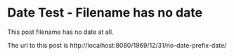 # Date Test - Filename has no date

This post filename has no date at all.

The url to this post is http://localhost:8080/1969/12/31/no-date-prefix-date/
